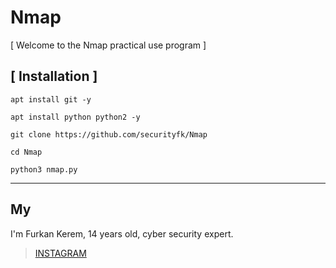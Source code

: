 # Nmap
[ Welcome to the Nmap practical use program ]
## [ Installation ]
``apt install git -y``

``apt install python python2 -y``

``git clone https://github.com/securityfk/Nmap``

``cd Nmap``

``python3 nmap.py``

------------------------

## My
I'm Furkan Kerem, 14 years old, cyber security expert.


> [INSTAGRAM](https://Instagram.com/security.fk/)
